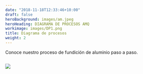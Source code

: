 ```yaml
---
date: "2018-11-18T12:33:46+10:00"
draft: false
heroBackground: images/am.jpeg
heroHeading: DIAGRAMA DE PROCESOS AMQ 
workimage: images/DP1.png
title: Diagrama de procesos 
weight: 2
---
```


Conoce nuestro proceso de fundición de aluminio paso a paso.

![![](/images/DP2.png)](/images/DP1.png)

![](/images/DP2.png)
